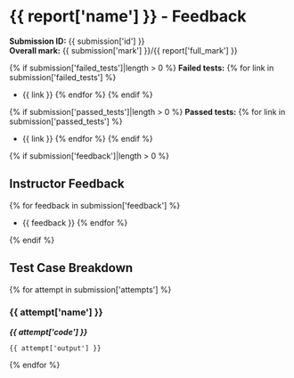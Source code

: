 # {{ report['name'] }} - Feedback

**Submission ID:** {{ submission['id'] }}\
**Overall mark:** {{ submission['mark'] }}/{{ report['full_mark'] }}

{% if submission['failed_tests']|length > 0 %}
**Failed tests:**
{% for link in submission['failed_tests'] %}
- {{ link }}
{% endfor %}
{% endif %}

{% if submission['passed_tests']|length > 0 %}
**Passed tests:**
{% for link in submission['passed_tests'] %}
- {{ link }}
{% endfor %}
{% endif %}

{% if submission['feedback']|length > 0 %}
## Instructor Feedback

{% for feedback in submission['feedback'] %}
- {{ feedback }}
{% endfor %}

{% endif %}
## Test Case Breakdown

{% for attempt in submission['attempts'] %}
### {{ attempt['name'] }}
_**{{ attempt['code'] }}**_
```
{{ attempt['output'] }}
```
{% endfor %}
